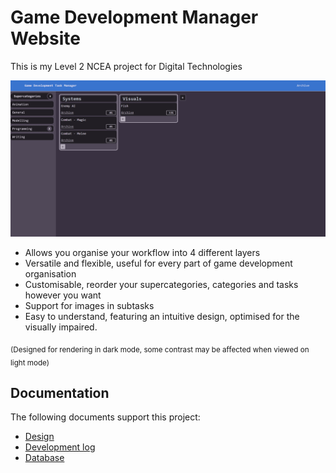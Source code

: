 # **Game Development Manager Website**
This is my Level 2 NCEA project for Digital Technologies 

![](docs/images/Main.png)

* Allows you organise your workflow into 4 different layers
* Versatile and flexible, useful for every part of game development organisation
* Customisable, reorder your supercategories, categories and tasks however you want
* Support for images in subtasks
* Easy to understand, featuring an intuitive design, optimised for the visually impaired.

<sub>(Designed for rendering in dark mode, some contrast may be affected when viewed on light mode)</sub>


## Documentation

The following documents support this project:

* [Design](docs/Design.md)
* [Development log](docs/Development.md)
* [Database](database/Database.md)
